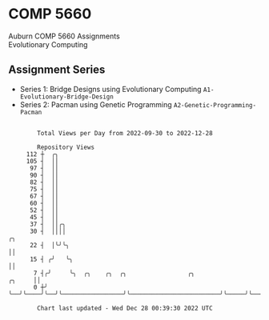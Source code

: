 # COMP 5660
Auburn COMP 5660 Assignments  
Evolutionary Computing

## Assignment Series
- Series 1: Bridge Designs using Evolutionary Computing `A1-Evolutionary-Bridge-Design`
- Series 2: Pacman using Genetic Programming `A2-Genetic-Programming-Pacman`

```

        Total Views per Day from 2022-09-30 to 2022-12-28

        Repository Views
     112 ┼  ╭╮
     105 ┤  ││
      97 ┤  ││
      90 ┤  ││
      82 ┤  ││
      75 ┤  ││
      67 ┤  ││
      60 ┤  ││
      52 ┤  ││
      45 ┤  ││
      37 ┤  ││╭╮
      30 ┤  ││││                                                                    ╭╮
      22 ┤  │╰╯╰╮                                                                   ││
      15 ┤ ╭╯   ╰╮                                                                  ││
       7 ┤╭╯     ╰╮  ╭╮    ╭╮  ╭╮                 ╭╮                         ╭╮     ││
       0 ┼╯       ╰──╯╰────╯╰──╯╰─────────────────╯╰─────────────────────────╯╰─────╯╰─────────────

        Chart last updated - Wed Dec 28 00:39:30 2022 UTC
        
```
